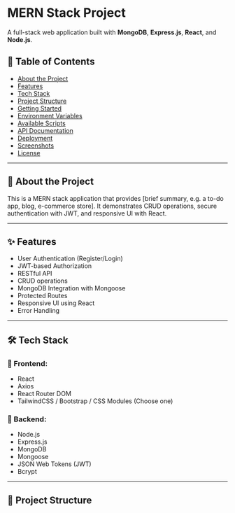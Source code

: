 # MERN Stack Project

A full-stack web application built with **MongoDB**, **Express.js**, **React**, and **Node.js**.

## 🧾 Table of Contents

- [About the Project](#about-the-project)
- [Features](#features)
- [Tech Stack](#tech-stack)
- [Project Structure](#project-structure)
- [Getting Started](#getting-started)
- [Environment Variables](#environment-variables)
- [Available Scripts](#available-scripts)
- [API Documentation](#api-documentation)
- [Deployment](#deployment)
- [Screenshots](#screenshots)
- [License](#license)

---

## 📖 About the Project

This is a MERN stack application that provides [brief summary, e.g. a to-do app, blog, e-commerce store]. It demonstrates CRUD operations, secure authentication with JWT, and responsive UI with React.

---

## ✨ Features

- User Authentication (Register/Login)
- JWT-based Authorization
- RESTful API
- CRUD operations
- MongoDB Integration with Mongoose
- Protected Routes
- Responsive UI using React
- Error Handling

---

## 🛠️ Tech Stack

### 🔹 Frontend:
- React
- Axios
- React Router DOM
- TailwindCSS / Bootstrap / CSS Modules (Choose one)

### 🔹 Backend:
- Node.js
- Express.js
- MongoDB
- Mongoose
- JSON Web Tokens (JWT)
- Bcrypt

---

## 📁 Project Structure

